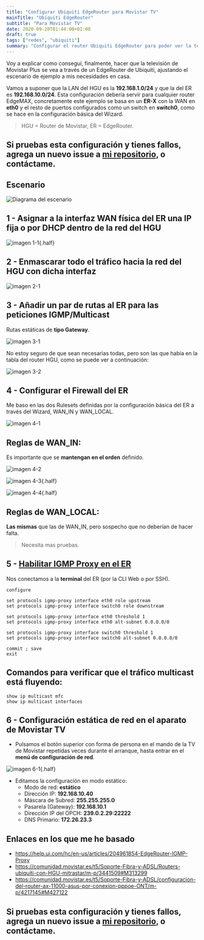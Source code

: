 ```yaml
---
title: "Configurar Ubiquiti EdgeRouter para Movistar TV"
mainTitle: "Ubiquiti EdgeRouter"
subtitle: "Para Movistar TV"
date: 2020-09-20T01:44:00+01:00
draft: true
tags: ["redes", "ubiquiti"]
summary: "Configurar el router Ubiquiti EdgeRouter para poder ver la televisión de Movistar Plus."
---
```


Voy a explicar como conseguí, finalmente, hacer que la televisión de
Movistar Plus se vea a través de un EdgeRouter de Ubiquiti, ajustando el
escenario de ejemplo a mis necesidades en casa.

Vamos a suponer que la LAN del HGU es la **192.168.1.0/24** y que la del
ER es **192.168.10.0/24**. Esta configuración debería servir para
cualquier router EdgeMAX, concretamente este ejemplo se basa en un
**ER-X** con la WAN en **eth0** y el resto de puertos configurados como
un switch en **switch0**, como se hace en la configuración básica del
Wizard.

> HGU = Router de Movistar, ER = EdgeRouter.

## Si pruebas esta configuración y tienes fallos, agrega un nuevo issue a [mi repositorio](https://github.com/1noro/ubiquiti-er-movistartv), o contáctame.

## Escenario

![Diagrama del escenario](img/202009200144/mapa.webp)

## 1 - Asignar a la interfaz WAN física del ER una IP fija o por DHCP dentro de la red del HGU

![imagen 1-1](img/202009200144/1-1.webp){.half}

## 2 - Enmascarar todo el tráfico hacia la red del HGU con dicha interfaz

![imagen 2-1](img/202009200144/2-1.webp)

## 3 - Añadir un par de rutas al ER para las peticiones IGMP/Multicast

Rutas estáticas de **tipo Gateway**.

![imagen 3-1](img/202009200144/3-1.webp)

No estoy seguro de que sean necesarias todas, pero son las que había en
la tabla del router HGU, como se puede ver a continuación:

![imagen 3-2](img/202009200144/3-2.webp)

## 4 - Configurar el Firewall del ER

Me baso en las dos Rulesets definidas por la configuración básica del ER
a través del Wizard, WAN_IN y WAN_LOCAL.

![imagen 4-1](img/202009200144/4-1.webp)

## Reglas de WAN_IN:

Es importante que se **mantengan en el orden** definido.

![imagen 4-2](img/202009200144/4-2.webp)

![imagen 4-3](img/202009200144/4-3.webp){.half}

![imagen 4-4](img/202009200144/4-4.webp){.half}

## Reglas de WAN_LOCAL:

**Las mismas** que las de WAN_IN, pero sospecho que no deberían de hacer
falta.

> Necesita mas pruebas.

## 5 - [Habilitar IGMP Proxy en el ER](https://help.ui.com/hc/en-us/articles/204961854-EdgeRouter-IGMP-Proxy)

Nos conectamos a la **terminal** del ER (por la CLI Web o por SSH).

    configure

    set protocols igmp-proxy interface eth0 role upstream
    set protocols igmp-proxy interface switch0 role downstream

    set protocols igmp-proxy interface eth0 threshold 1
    set protocols igmp-proxy interface eth0 alt-subnet 0.0.0.0/0

    set protocols igmp-proxy interface switch0 threshold 1
    set protocols igmp-proxy interface switch0 alt-subnet 0.0.0.0/0

    commit ; save
    exit

## Comandos para verificar que el tráfico multicast está fluyendo:

    show ip multicast mfc
    show ip multicast interfaces

## 6 - Configuración estática de red en el aparato de Movistar TV

-   Pulsamos el botón superior con forma de persona en el mando de la TV
    de Movistar repetidas veces durante el arranque, hasta entrar en el
    **menú de configuración de red**.

![imagen 6-1](img/202009200144/6-1.webp){.half}

-   Editamos la configuración en modo estático:
    -   Modo de red: **estático**
    -   Dirección IP: **192.168.10.40**
    -   Máscara de Subred: **255.255.255.0**
    -   Pasarela (Gateway): **192.168.10.1**
    -   Dirección IP del OPCH: **239.0.2.29:22222**
    -   DNS Primario: **172.26.23.3**

## Enlaces en los que me he basado

-   <https://help.ui.com/hc/en-us/articles/204961854-EdgeRouter-IGMP-Proxy>
-   <https://comunidad.movistar.es/t5/Soporte-Fibra-y-ADSL/Routers-ubiquiti-con-HGU-mitrastar/m-p/3441509#M313299>
-   <https://comunidad.movistar.es/t5/Soporte-Fibra-y-ADSL/configuracion-del-router-ax-11000-asus-por-conexion-pppoe-ONT/m-p/4217145#M427122>

## Si pruebas esta configuración y tienes fallos, agrega un nuevo issue a [mi repositorio](https://github.com/1noro/ubiquiti-er-movistartv), o contáctame.
